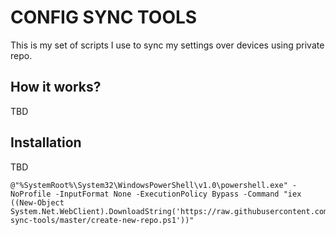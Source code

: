 # CONFIG SYNC TOOLS

This is my set of scripts I use to sync my settings over devices using private repo.

## How it works?

TBD

## Installation

TBD

```
@"%SystemRoot%\System32\WindowsPowerShell\v1.0\powershell.exe" -NoProfile -InputFormat None -ExecutionPolicy Bypass -Command "iex ((New-Object System.Net.WebClient).DownloadString('https://raw.githubusercontent.com/jechtom/config-sync-tools/master/create-new-repo.ps1'))"
```